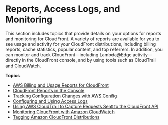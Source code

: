# Reports, Access Logs, and Monitoring<a name="reports-and-monitoring"></a>

This section includes topics that provide details on your options for reports and monitoring for CloudFront\. A variety of reports are available for you to see usage and activity for your CloudFront distributions, including billing reports, cache statistics, popular content, and top referrers\. In addition, you can monitor and track CloudFront—including Lambda@Edge activity—directly in the CloudFront console, and by using tools such as CloudTrail and CloudWatch\. 

**Topics**
+ [AWS Billing and Usage Reports for CloudFront](reports-billing.md)
+ [CloudFront Reports in the Console](reports.md)
+ [Tracking Configuration Changes with AWS Config](TrackingChanges.md)
+ [Configuring and Using Access Logs](AccessLogs.md)
+ [Using AWS CloudTrail to Capture Requests Sent to the CloudFront API](logging_using_cloudtrail.md)
+ [Monitoring CloudFront with Amazon CloudWatch](monitoring-using-cloudwatch.md)
+ [Tagging Amazon CloudFront Distributions](tagging.md)